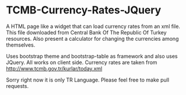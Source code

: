 # TCMB-Currency-Rates-JQuery
A HTML page like a widget that can load currency rates from an xml file. 
This file downloaded from Central Bank Of The Republic Of Turkey resources. 
Also present a calculator for changing the currencies among themselves. 

Uses bootstrap theme and bootstrap-table as framework and also uses JQuery. All works  on client side.
Currency rates are taken from http://www.tcmb.gov.tr/kurlar/today.xml


Sorry right now it is only TR Language. Please feel free to make pull requests.
